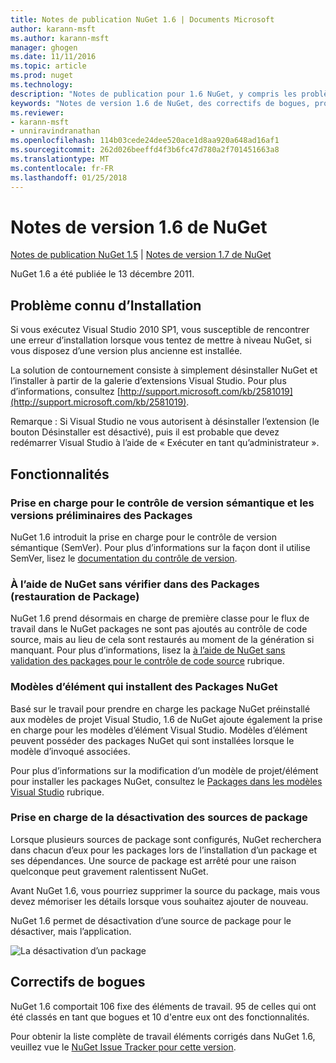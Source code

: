 ```yaml
---
title: Notes de publication NuGet 1.6 | Documents Microsoft
author: karann-msft
ms.author: karann-msft
manager: ghogen
ms.date: 11/11/2016
ms.topic: article
ms.prod: nuget
ms.technology: 
description: "Notes de publication pour 1.6 NuGet, y compris les problèmes connus, les correctifs de bogues, les fonctionnalités ajoutées et dcr."
keywords: "Notes de version 1.6 de NuGet, des correctifs de bogues, problèmes connus, ajouté des fonctionnalités, DCR"
ms.reviewer:
- karann-msft
- unniravindranathan
ms.openlocfilehash: 114b03cede24dee520ace1d8aa920a648ad16af1
ms.sourcegitcommit: 262d026beeffd4f3b6fc47d780a2f701451663a8
ms.translationtype: MT
ms.contentlocale: fr-FR
ms.lasthandoff: 01/25/2018
---
```

 # <a name="nuget-16-release-notes"></a>Notes de version 1.6 de NuGet

[Notes de publication NuGet 1.5](../release-notes/nuget-1.5.md) | [Notes de version 1.7 de NuGet](../release-notes/nuget-1.7.md)

NuGet 1.6 a été publiée le 13 décembre 2011.

## <a name="known-installation-issue"></a>Problème connu d’Installation
Si vous exécutez Visual Studio 2010 SP1, vous susceptible de rencontrer une erreur d’installation lorsque vous tentez de mettre à niveau NuGet, si vous disposez d’une version plus ancienne est installée.

La solution de contournement consiste à simplement désinstaller NuGet et l’installer à partir de la galerie d’extensions Visual Studio.  Pour plus d’informations, consultez [http://support.microsoft.com/kb/2581019](http://support.microsoft.com/kb/2581019).

Remarque : Si Visual Studio ne vous autorisent à désinstaller l’extension (le bouton Désinstaller est désactivé), puis il est probable que devez redémarrer Visual Studio à l’aide de « Exécuter en tant qu’administrateur ».

## <a name="features"></a>Fonctionnalités

### <a name="support-for-semantic-versioning-and-prerelease-packages"></a>Prise en charge pour le contrôle de version sémantique et les versions préliminaires des Packages
NuGet 1.6 introduit la prise en charge pour le contrôle de version sémantique (SemVer). Pour plus d’informations sur la façon dont il utilise SemVer, lisez le [documentation du contrôle de version](../create-packages/prerelease-packages.md).

### <a name="using-nuget-without-checking-in-packages-package-restore"></a>À l’aide de NuGet sans vérifier dans des Packages (restauration de Package)
NuGet 1.6 prend désormais en charge de première classe pour le flux de travail dans le NuGet packages ne sont pas ajoutés au contrôle de code source, mais au lieu de cela sont restaurés au moment de la génération si manquant. Pour plus d’informations, lisez la [à l’aide de NuGet sans validation des packages pour le contrôle de code source](../consume-packages/packages-and-source-control.md) rubrique.

### <a name="item-templates-that-install-nuget-packages"></a>Modèles d’élément qui installent des Packages NuGet
Basé sur le travail pour prendre en charge les package NuGet préinstallé aux modèles de projet Visual Studio, 1.6 de NuGet ajoute également la prise en charge pour les modèles d’élément Visual Studio. Modèles d’élément peuvent posséder des packages NuGet qui sont installées lorsque le modèle d’invoqué associées.

Pour plus d’informations sur la modification d’un modèle de projet/élément pour installer les packages NuGet, consultez le [Packages dans les modèles Visual Studio](../visual-studio-extensibility/visual-studio-templates.md) rubrique.

### <a name="support-for-disabling-package-sources"></a>Prise en charge de la désactivation des sources de package
Lorsque plusieurs sources de package sont configurés, NuGet recherchera dans chacun d’eux pour les packages lors de l’installation d’un package et ses dépendances. Une source de package est arrêté pour une raison quelconque peut gravement ralentissent NuGet.

Avant NuGet 1.6, vous pourriez supprimer la source du package, mais vous devez mémoriser les détails lorsque vous souhaitez ajouter de nouveau.

NuGet 1.6 permet de désactivation d’une source de package pour le désactiver, mais l’application.

![La désactivation d’un package](./media/package-source-with-disabled-source.png)

## <a name="bug-fixes"></a>Correctifs de bogues
NuGet 1.6 comportait 106 fixe des éléments de travail. 95 de celles qui ont été classés en tant que bogues et 10 d'entre eux ont des fonctionnalités.

Pour obtenir la liste complète de travail éléments corrigés dans NuGet 1.6, veuillez vue le [NuGet Issue Tracker pour cette version](http://nuget.codeplex.com/workitem/list/advanced?keyword=&status=Closed&type=All&priority=All&release=NuGet%201.6&assignedTo=All&component=All&sortField=Votes&sortDirection=Descending&page=0).
